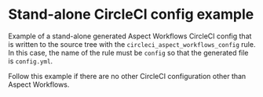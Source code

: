 # Stand-alone CircleCI config example

Example of a stand-alone generated Aspect Workflows CircleCI config that is written to the source
tree with the `circleci_aspect_workflows_config` rule. In this case, the name of the rule must be
`config` so that the generated file is `config.yml`.

Follow this example if there are no other CircleCI configuration other than Aspect Workflows.
